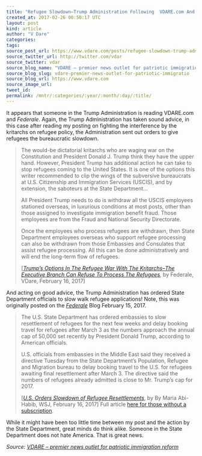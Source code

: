 ```yaml
---
title: "Refugee Slowdown–Trump Administration Following  VDARE.com And Federale Advice?"
created_at: 2017-02-26 00:50:17 UTC
layout: post
kind: article
author: "V Dare"
categories: 
tags: 
source_post_url: https://www.vdare.com/posts/refugee-slowdown-trump-administration-following-vdare-com-and-federale-advice
source_twitter_url: http://twitter.com/vdar
source_twitter: vdar
source_blog_name: "VDARE – premier news outlet for patriotic immigration reform"
source_blog_slug: vdare-premier-news-outlet-for-patriotic-immigratio
source_blog_url: https://www.vdare.com
source_image_url: 
tweet_id:
permalink: /mntr/:categories/:year/:month/:day/:title/
---
```

<div class="pf-content"><p>It appears that someone in the Trump Administration is reading VDARE.com and <i>Federale</i>. Again, the Trump Administration has taken sound advice, in this case after reading my posting on fighting the interference by the kritarchs on refugee policy, the Administration sent out orders to give refugees the bureaucratic slowdown.</p>
<blockquote class="tr_bq"><p>The would-be dictatorial kritarchs who are waging war on the Constitution and President Donald J. Trump think they have the upper hand. However, President Trump has additional action he can take to stop refugees coming to the United States. It is one of the options this writer recommended to clip the wings of the subversive bureaucrats at U.S. Citizenship and Immigration Services (USCIS), and by extension, the saboteurs at the State Department&#8230;</p>
<p>All President Trump needs to do is withdraw all the USCIS employees stationed overseas, in luxurious conditions at most posts, other than those assigned to investigate immigration benefit fraud. Those employees are from the Fraud and National Security Directorate.</p>
<p>Once the employees who process refugees are withdrawn, then State Department employees overseas who support refugee processing can also be withdrawn from those Embassies and Consulates that assist refugee processing. All this can be done administratively and will end the long-term flow of refugees.</p>
<p>[<em><a href="http://www.vdare.com/posts/trumps-options-in-the-refugee-war-with-the-kritarchs-the-executive-branch-can-refuse-to-process-the-refugees">Trump’s Options In The Refugee War With The Kritarchs–The Executive Branch Can Refuse To Process The Refugees</a>,</em> by Federale, VDare, February 16, 2017]</p><!-- TAG START { player: "7518-804336-VDare - Outstream - Rev", owner: "ONE Video by AOL", for: "ONE Video by AOL" - BEINJS } --><div id="57966237cc52c74a5e1363c4" class="vdb_player vdb_57966237cc52c74a5e1363c456bcd17ce4b018167fea5539">    <script type="text/javascript" src="//delivery.vidible.tv/jsonp/pid=57966237cc52c74a5e1363c4/56bcd17ce4b018167fea5539_bein.js"></script></div><!-- TAG END { date: 07/25/16 } --></blockquote>
<p>And acting on good advice, the Trump Administration has ordered State Department officials to slow walk refugee applications! Note, this was originally posted on the <i><a href="http://federaleagent86.blogspot.com/2017/02/president-trump-has-options-in-refugee.html">Federale</a></i> Blog February 15, 2017.</p>
<blockquote class="tr_bq"><p>The U.S. State Department has ordered embassies to slow resettlement of refugees for the next few weeks and delay booking travel for refugees after March 3 as the numbers approach the annual cap of 50,000 set recently by President Donald Trump, according to American officials.</p>
<p>U.S. officials from embassies in the Middle East said they received a directive Tuesday from the State Department’s Population, Refugee and Migration bureau to delay booking travel to the U.S. for refugees awaiting final resettlement after March 3. The directive said the numbers of refugees already admitted is close to Mr. Trump’s cap for 2017.</p>
<p>[<em><a href="https://www.wsj.com/articles/u-s-orders-slowdown-of-refugee-resettlements-1487277425?tesla=y">U.S. Orders Slowdown of Refugee Resettlements</a></em>, by By Maria Abi-Habib, WSJ, February 16, 2017] Full article <a href="http://www.immigrationworksusa.org/uploaded/file/U_S_%20ORDERS%20SLOWDOWN%20OF%20REFUGEE%20RESETTLEMENTS.pdf">here for those without a subscription</a>.</p></blockquote>
<p>While it might have been too little time between my post and the action by the State Department, great minds do think alike. Someone in the State Department does not hate America. That is great news.</p>
</div><div class="">
    <i>Source: <a href="https://www.vdare.com">VDARE – premier news outlet for patriotic immigration reform</a></i>
</div>
